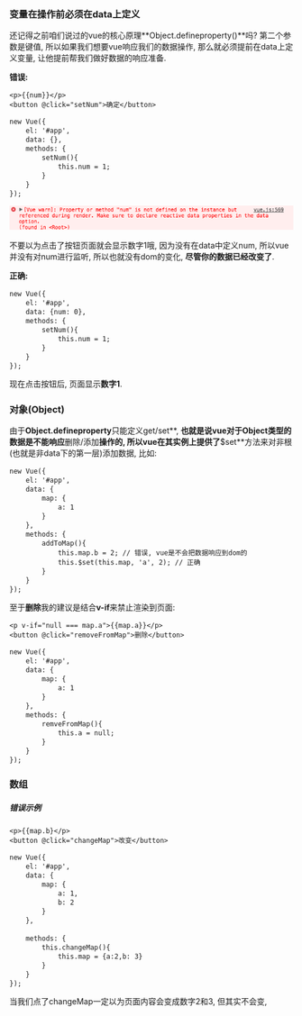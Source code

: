### 变量在操作前必须在data上定义

还记得之前咱们说过的vue的核心原理**Object.defineproperty\(\)**吗? 第二个参数是键值, 所以如果我们想要vue响应我们的数据操作, 那么就必须提前在data上定义变量, 让他提前帮我们做好数据的响应准备.

**错误:**

```
<p>{{num}}</p>
<button @click="setNum">确定</button>
```

```
new Vue({
    el: '#app',
    data: {},
    methods: {
        setNum(){
            this.num = 1;
        }
    }
});
```

![](/assets/QQ20171018-083902.png)

不要以为点击了按钮页面就会显示数字1哦, 因为没有在data中定义num, 所以vue并没有对num进行监听, 所以也就没有dom的变化, **尽管你的数据已经改变了**.

**正确:**

```
new Vue({
    el: '#app',
    data: {num: 0},
    methods: {
        setNum(){
            this.num = 1;
        }
    }
});
```

现在点击按钮后, 页面显示**数字1**.

### 对象\(Object\)

由于**Object.defineproperty**只能定义get/set**, **也就是说vue对于Object类型的数据是不能响应**删除/添加**操作的, 所以vue在其实例上提供了**$set**方法来对非根\(也就是非data下的第一层\)添加数据,  比如:

```
new Vue({
    el: '#app',
    data: {
        map: {
            a: 1
        }
    },
    methods: {
        addToMap(){
            this.map.b = 2; // 错误, vue是不会把数据响应到dom的
            this.$set(this.map, 'a', 2); // 正确
        }
    }
});
```

至于**删除**我的建议是结合**v-if**来禁止渲染到页面:

```
<p v-if="null === map.a">{{map.a}}</p>
<button @click="removeFromMap">删除</button>
```

```
new Vue({
    el: '#app',
    data: {
        map: {
            a: 1
        }
    },
    methods: {
        remveFromMap(){
            this.a = null;
        }
    }
});
```

### 数组

##### 错误示例

```
<p>{{map.b}</p>
<button @click="changeMap">改变</button>
```

```
new Vue({
    el: '#app',
    data: {
        map: {
            a: 1,
            b: 2
        }
    },

    methods: {
        this.changeMap(){
            this.map = {a:2,b: 3}
        }
    }
});
```

当我们点了changeMap一定以为页面内容会变成数字2和3, 但其实不会变,

```

```

### 



